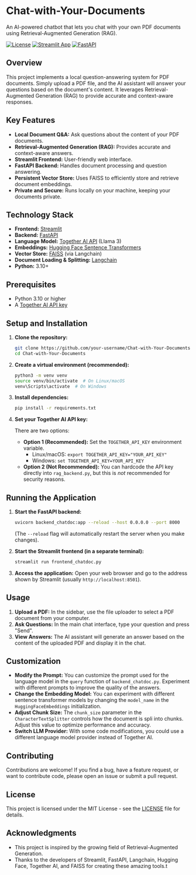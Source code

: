 # Chat-with-Your-Documents

An AI-powered chatbot that lets you chat with your own PDF documents using Retrieval-Augmented Generation (RAG).


[![License](https://img.shields.io/badge/License-MIT-yellow.svg)](https://opensource.org/licenses/MIT)
[![Streamlit App](https://img.shields.io/badge/Streamlit-App-blueviolet)](https://www.streamlit.io/)
[![FastAPI](https://img.shields.io/badge/FastAPI-Backend-blue)](https://fastapi.tiangolo.com/)

## Overview

This project implements a local question-answering system for PDF documents. Simply upload a PDF file, and the AI assistant will answer your questions based on the document's content. It leverages Retrieval-Augmented Generation (RAG) to provide accurate and context-aware responses.

## Key Features

*   **Local Document Q&A:**  Ask questions about the content of your PDF documents.
*   **Retrieval-Augmented Generation (RAG):**  Provides accurate and context-aware answers.
*   **Streamlit Frontend:**  User-friendly web interface.
*   **FastAPI Backend:**  Handles document processing and question answering.
*   **Persistent Vector Store:** Uses FAISS to efficiently store and retrieve document embeddings.
*   **Private and Secure:** Runs locally on your machine, keeping your documents private.

## Technology Stack

*   **Frontend:** [Streamlit](https://streamlit.io/)
*   **Backend:** [FastAPI](https://fastapi.tiangolo.com/)
*   **Language Model:** [Together AI API](https://www.together.ai/) (Llama 3)
*   **Embeddings:** [Hugging Face Sentence Transformers](https://huggingface.co/sentence-transformers)
*   **Vector Store:** [FAISS](https://github.com/facebookresearch/faiss) (via Langchain)
*   **Document Loading & Splitting:** [Langchain](https://www.langchain.com/)
*   **Python:** 3.10+

## Prerequisites

*   Python 3.10 or higher
*   A [Together AI API key](https://www.together.ai/)

## Setup and Installation

1.  **Clone the repository:**

    ```bash
    git clone https://github.com/your-username/Chat-with-Your-Documents.git
    cd Chat-with-Your-Documents
    ```

2.  **Create a virtual environment (recommended):**

    ```bash
    python3 -m venv venv
    source venv/bin/activate  # On Linux/macOS
    venv\Scripts\activate  # On Windows
    ```

3.  **Install dependencies:**

    ```bash
    pip install -r requirements.txt
    ```

4.  **Set your Together AI API key:**

    There are two options:
    *   **Option 1 (Recommended):** Set the `TOGETHER_API_KEY` environment variable.
        *   Linux/macOS: `export TOGETHER_API_KEY="YOUR_API_KEY"`
        *   Windows: `set TOGETHER_API_KEY=YOUR_API_KEY`
    *   **Option 2 (Not Recommended):**  You can hardcode the API key directly into `rag_backend.py`, but this is *not* recommended for security reasons.

## Running the Application

1.  **Start the FastAPI backend:**

    ```bash
    uvicorn backend_chatdoc:app --reload --host 0.0.0.0 --port 8000
    ```

    (The `--reload` flag will automatically restart the server when you make changes).

2.  **Start the Streamlit frontend (in a separate terminal):**

    ```bash
    streamlit run frontend_chatdoc.py
    ```

3.  **Access the application:** Open your web browser and go to the address shown by Streamlit (usually `http://localhost:8501`).

## Usage

1.  **Upload a PDF:** In the sidebar, use the file uploader to select a PDF document from your computer.
2.  **Ask Questions:** In the main chat interface, type your question and press "Send".
3.  **View Answers:** The AI assistant will generate an answer based on the content of the uploaded PDF and display it in the chat.

## Customization

*   **Modify the Prompt:**  You can customize the prompt used for the language model in the `query` function of `backend_chatdoc.py`.  Experiment with different prompts to improve the quality of the answers.
*   **Change the Embedding Model:** You can experiment with different sentence transformer models by changing the `model_name` in the `HuggingFaceEmbeddings` initialization.
*   **Adjust Chunk Size:**  The `chunk_size` parameter in the `CharacterTextSplitter` controls how the document is spli into chunks.  Adjust this value to optimize performance and accuracy.
*   **Switch LLM Provider:**  With some code modifications, you could use a different language model provider instead of Together AI.

## Contributing

Contributions are welcome! If you find a bug, have a feature request, or want to contribute code, please open an issue or submit a pull request.

## License

This project is licensed under the MIT License - see the [LICENSE](LICENSE) file for details.


## Acknowledgments

*   This project is inspired by the growing field of Retrieval-Augmented Generation.
*   Thanks to the developers of Streamlit, FastAPI, Langchain, Hugging Face, Together AI, and FAISS for creating these amazing tools.t
